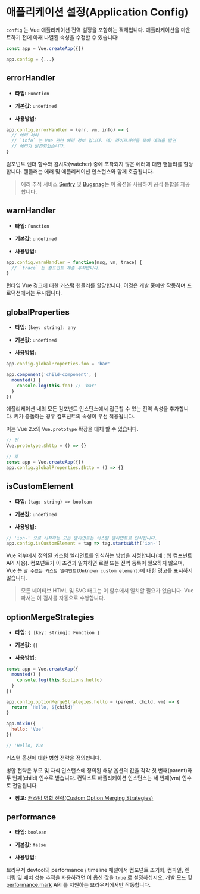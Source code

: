 # 애플리케이션 설정(Application Config)

`config` 는 Vue 애플리케이션 전역 설정을 포함하는 객체입니다. 애플리케이션을 마운트하기 전에 아래 나열된 속성을 수정할 수 있습니다:

```js
const app = Vue.createApp({})

app.config = {...}
```

## errorHandler

- **타입:** `Function`

- **기본값:** `undefined`

- **사용방법:**

```js
app.config.errorHandler = (err, vm, info) => {
  // 에러 처리
  // `info` 는 Vue 관련 에러 정보 입니다. 예) 라이프사이클 훅에 에러를 발견
  // 에러가 발견되었습니다.
}
```

컴포넌트 렌더 함수와 감시자(watcher) 중에 포착되지 않은 에러에 대한 핸들러를 할당합니다. 핸들러는 에러 및 애플리케이션 인스턴스와 함께 호출됩니다.

> 에러 추적 서비스 [Sentry](https://sentry.io/for/vue/) 및 [Bugsnag](https://docs.bugsnag.com/platforms/browsers/vue/)는 이 옵션을 사용하여 공식 통합을 제공합니다.

## warnHandler

- **타입:** `Function`

- **기본값:** `undefined`

- **사용방법:**

```js
app.config.warnHandler = function(msg, vm, trace) {
  // `trace` 는 컴포넌트 계층 추적입니다.
}
```

런타임 Vue 경고에 대한 커스텀 핸들러를 할당합니다. 이것은 개발 중에만 작동하며 프로덕션에서는 무시됩니다.

## globalProperties

- **타입:** `[key: string]: any`

- **기본값:** `undefined`

- **사용방법:**

```js
app.config.globalProperties.foo = 'bar'

app.component('child-component', {
  mounted() {
    console.log(this.foo) // 'bar'
  }
})
```

애플리케이션 내의 모든 컴포넌트 인스턴스에서 접근할 수 있는 전역 속성을 추가합니다. 키가 충돌하는 경우 컴포넌트의 속성이 우선 적용됩니다.

이는 Vue 2.x의 `Vue.prototype` 확장을 대체 할 수 있습니다.

```js
// 전
Vue.prototype.$http = () => {}

// 후
const app = Vue.createApp({})
app.config.globalProperties.$http = () => {}
```

## isCustomElement

- **타입:** `(tag: string) => boolean`

- **기본값:** `undefined`

- **사용방법:**

```js
// 'ion-' 으로 시작하는 모든 엘리먼트는 커스텀 엘리먼트로 인식됩니다.
app.config.isCustomElement = tag => tag.startsWith('ion-')
```

Vue 외부에서 정의된 커스텀 엘리먼트를 인식하는 방법을 지정합니다(예 : 웹 컴포넌트 API 사용). 컴포넌트가 이 조건과 일치하면 로컬 또는 전역 등록이 필요하지 않으며, Vue 는 `알 수없는 커스텀 엘리먼트(Unknown custom element)`에 대한 경고를 표시하지 않습니다.

> 모든 네이티브 HTML 및 SVG 태그는 이 함수에서 일치할 필요가 없습니다. Vue 파서는 이 검사를 자동으로 수행합니다.

## optionMergeStrategies

- **타입:** `{ [key: string]: Function }`

- **기본값:** `{}`

- **사용방법:**

```js
const app = Vue.createApp({
  mounted() {
    console.log(this.$options.hello)
  }
})

app.config.optionMergeStrategies.hello = (parent, child, vm) => {
  return `Hello, ${child}`
}

app.mixin({
  hello: 'Vue'
})

// 'Hello, Vue
```

커스텀 옵션에 대한 병합 전략을 정의합니다.

병합 전략은 부모 및 자식 인스턴스에 정의된 해당 옵션의 값을 각각 첫 번째(parent)와 두 번째(child) 인수로 받습니다. 컨텍스트 애플리케이션 인스턴스는 세 번째(vm) 인수로 전달됩니다.

- **참고:**
    [커스텀 병합 전략(Custom Option Merging Strategies)](../guide/mixins.html#custom-option-merge-strategies)

## performance

- **타입:** `boolean`

- **기본값:** `false`

- **사용방법**:

브라우저 devtool의 performance / timeline 패널에서 컴포넌트 초기화, 컴파일, 렌더링 및 패치 성능 추적을 사용하려면 이 옵션 값을 `true` 로 설정하십시오. 개발 모드 및 [performance.mark](https://developer.mozilla.org/en-US/docs/Web/API/Performance/mark) API 를 지원하는 브라우저에서만 작동합니다.

